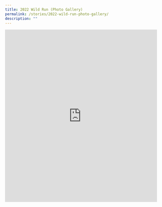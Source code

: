 ```yaml
---
title: 2022 Wild Run (Photo Gallery)
permalink: /stories/2022-wild-run-photo-gallery/
description: ""
---
```

<iframe allowfullscreen="true" height="569" width="100%" frameborder="0" src="https://docs.google.com/presentation/d/e/2PACX-1vQ5DMMMkaAhhHJJHwPBjc4VzZ5FpIThtACLK2MVFevo2cIbCPP3Hn_nFmfG62gjd_VKNS0S9bOodhGc/embed?start=false&amp;loop=false&amp;delayms=3000"></iframe>